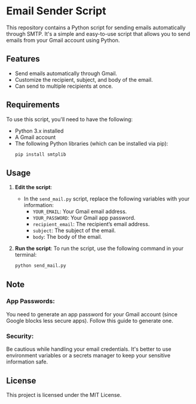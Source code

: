 # Email Sender Script

This repository contains a Python script for sending emails automatically through SMTP. It's a simple and easy-to-use script that allows you to send emails from your Gmail account using Python.

## Features

- Send emails automatically through Gmail.
- Customize the recipient, subject, and body of the email.
- Can send to multiple recipients at once.

## Requirements

To use this script, you'll need to have the following:

- Python 3.x installed
- A Gmail account
- The following Python libraries (which can be installed via pip):
  ```bash
  pip install smtplib

## Usage

1. **Edit the script**:
   - In the `send_mail.py` script, replace the following variables with your information:
     - `YOUR_EMAIL`: Your Gmail email address.
     - `YOUR_PASSWORD`: Your Gmail app password.
     - `recipient_email`: The recipient’s email address.
     - `subject`: The subject of the email.
     - `body`: The body of the email.

2. **Run the script**:
   To run the script, use the following command in your terminal:
   ```bash
   python send_mail.py


## Note
### App Passwords: 
You need to generate an app password for your Gmail account (since Google blocks less secure apps). Follow this guide to generate one.

### Security: 
Be cautious while handling your email credentials. It's better to use environment variables or a secrets manager to keep your sensitive information safe.

## License
This project is licensed under the MIT License.

